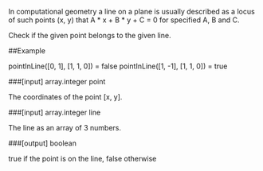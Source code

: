 In computational geometry a line on a plane is usually described as a locus of such points (x, y) that A * x + B * y + C = 0 for specified A, B and C.

Check if the given point belongs to the given line.

##Example

pointInLine([0, 1], [1, 1, 0]) = false
pointInLine([1, -1], [1, 1, 0]) = true

###[input] array.integer point

The coordinates of the point [x, y].

###[input] array.integer line

The line as an array of 3 numbers.

###[output] boolean

true if the point is on the line, false otherwise
